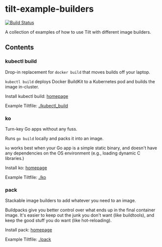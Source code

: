 # tilt-example-builders

[![Build Status](https://circleci.com/gh/tilt-dev/tilt-example-builders/tree/main.svg?style=shield)](https://circleci.com/gh/tilt-dev/tilt-example-builders)

A collection of examples of how to use Tilt with different image builders.

## Contents

### kubectl build

Drop-in replacement for `docker build` that moves builds off your laptop.

`kubectl build` deploys Docker BuildKit to a Kubernetes pod and builds the image in-cluster.

Install kubectl build: [homepage](https://github.com/vmware-tanzu/buildkit-cli-for-kubectl#getting-started)

Example Tiltfile: [./kubectl_build](./kubectl_build/Tiltfile)

### ko

Turn-key Go apps without any fuss.

Runs `go build` locally and packs it into an image.

`ko` works best when your Go app is a simple static binary, and doesn't have any 
dependencies on the OS environment (e.g., loading dynamic C libraries.)

Install ko: [homepage](https://github.com/google/ko#install)

Example Tiltfile: [./ko](./ko/Tiltfile)

### pack

Stackable image builders to add whatever you need to an image.

Buildpacks give you better control over what ends up in the final container image.
It's easier to keep out the junk you don't want (like buildtools), and
keep the good stuff you do want (like hot-reloading).

Install pack: [homepage](https://buildpacks.io/docs/tools/pack/)

Example Tiltfile: [./pack](./pack/Tiltfile)
